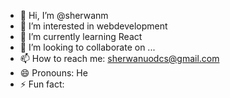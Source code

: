 - 👋 Hi, I’m @sherwanm
- 👀 I’m interested in webdevelopment 
- 🌱 I’m currently learning React
- 💞️ I’m looking to collaborate on ...
- 📫 How to reach me: sherwanuodcs@gmail.com
- 😄 Pronouns: He
- ⚡ Fun fact: 

<!---
sherwanm/sherwanm is a ✨ special ✨ repository because its `README.md` (this file) appears on your GitHub profile.
You can click the Preview link to take a look at your changes.
--->
